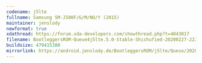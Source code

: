 ```yaml
---
codename: j5lte
fullname: Samsung SM-J500F/G/M/NO/Y (2015)
maintainer: jenslody
newformat: true
xdathread: https://forum.xda-developers.com/showthread.php?t=4043017
filename: BootleggersROM-Queue4j5lte.5.0-Stable-Shishufied-20200227-222404.zip
buildsize: 479415380
mirrorlink: https://android.jenslody.de/BootleggersROM/j5lte/Queso/20200227-222404/
---
```


